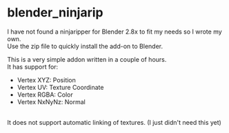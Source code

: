 # blender_ninjarip
I have not found a ninjaripper for Blender 2.8x to fit my needs so I wrote my own.<br>
Use the zip file to quickly install the add-on to Blender.


This is a very simple addon written in a couple of hours.<br>
It has support for:
<ul>
<li>Vertex XYZ:    Position
<li>Vertex UV:     Texture Coordinate
<li>Vertex RGBA:   Color
<li>Vertex NxNyNz: Normal
 </ul>
 <br>
 It does not support automatic linking of textures. (I just didn't need this yet)
